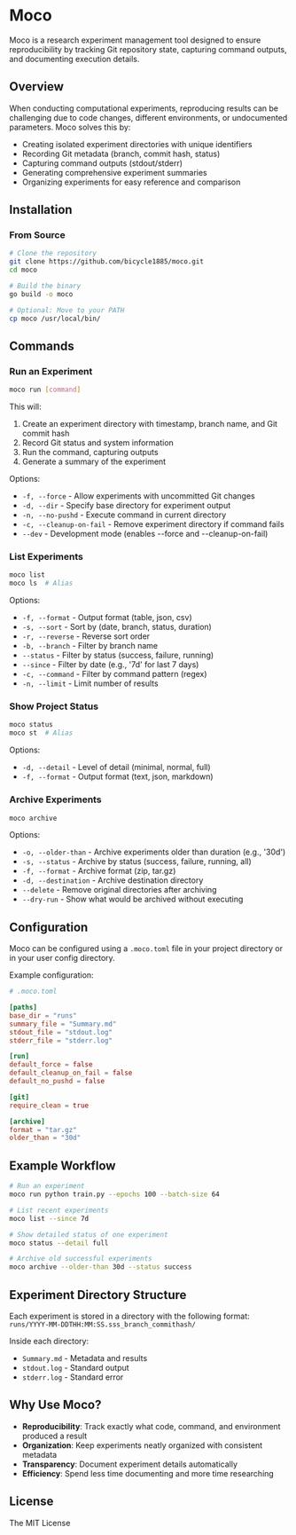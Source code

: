# Moco

Moco is a research experiment management tool designed to ensure reproducibility by tracking Git repository state, capturing command outputs, and documenting execution details.

## Overview

When conducting computational experiments, reproducing results can be challenging due to code changes, different environments, or undocumented parameters. Moco solves this by:

- Creating isolated experiment directories with unique identifiers
- Recording Git metadata (branch, commit hash, status)
- Capturing command outputs (stdout/stderr)
- Generating comprehensive experiment summaries
- Organizing experiments for easy reference and comparison

## Installation

### From Source

```bash
# Clone the repository
git clone https://github.com/bicycle1885/moco.git
cd moco

# Build the binary
go build -o moco

# Optional: Move to your PATH
cp moco /usr/local/bin/
```

## Commands

### Run an Experiment

```bash
moco run [command]
```

This will:
1. Create an experiment directory with timestamp, branch name, and Git commit hash
2. Record Git status and system information
3. Run the command, capturing outputs
4. Generate a summary of the experiment

Options:
- `-f, --force` - Allow experiments with uncommitted Git changes
- `-d, --dir` - Specify base directory for experiment output
- `-n, --no-pushd` - Execute command in current directory
- `-c, --cleanup-on-fail` - Remove experiment directory if command fails
- `--dev` - Development mode (enables --force and --cleanup-on-fail)

### List Experiments

```bash
moco list
moco ls  # Alias
```

Options:
- `-f, --format` - Output format (table, json, csv)
- `-s, --sort` - Sort by (date, branch, status, duration)
- `-r, --reverse` - Reverse sort order
- `-b, --branch` - Filter by branch name
- `--status` - Filter by status (success, failure, running)
- `--since` - Filter by date (e.g., '7d' for last 7 days)
- `-c, --command` - Filter by command pattern (regex)
- `-n, --limit` - Limit number of results

### Show Project Status

```bash
moco status
moco st  # Alias
```

Options:
- `-d, --detail` - Level of detail (minimal, normal, full)
- `-f, --format` - Output format (text, json, markdown)

### Archive Experiments

```bash
moco archive
```

Options:
- `-o, --older-than` - Archive experiments older than duration (e.g., '30d')
- `-s, --status` - Archive by status (success, failure, running, all)
- `-f, --format` - Archive format (zip, tar.gz)
- `-d, --destination` - Archive destination directory
- `--delete` - Remove original directories after archiving
- `--dry-run` - Show what would be archived without executing

## Configuration

Moco can be configured using a `.moco.toml` file in your project directory or in your user config directory.

Example configuration:

```toml
# .moco.toml

[paths]
base_dir = "runs"
summary_file = "Summary.md"
stdout_file = "stdout.log"
stderr_file = "stderr.log"

[run]
default_force = false
default_cleanup_on_fail = false
default_no_pushd = false

[git]
require_clean = true

[archive]
format = "tar.gz"
older_than = "30d"
```

## Example Workflow

```bash
# Run an experiment
moco run python train.py --epochs 100 --batch-size 64

# List recent experiments
moco list --since 7d

# Show detailed status of one experiment
moco status --detail full

# Archive old successful experiments
moco archive --older-than 30d --status success
```

## Experiment Directory Structure

Each experiment is stored in a directory with the following format:
`runs/YYYY-MM-DDTHH:MM:SS.sss_branch_commithash/`

Inside each directory:
- `Summary.md` - Metadata and results
- `stdout.log` - Standard output
- `stderr.log` - Standard error

## Why Use Moco?

- **Reproducibility**: Track exactly what code, command, and environment produced a result
- **Organization**: Keep experiments neatly organized with consistent metadata
- **Transparency**: Document experiment details automatically
- **Efficiency**: Spend less time documenting and more time researching

## License

The MIT License
